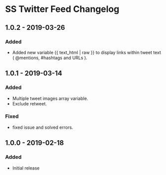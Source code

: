# SS Twitter Feed Changelog
## 1.0.2 - 2019-03-26

### Added

- Added new variable {{ text_html | raw }} to display links within tweet text ( @mentions, #hashtags and URLs ).


## 1.0.1 - 2019-03-14

### Added

- Multiple tweet images array variable.
- Exclude retweet.

### Fixed

- fixed issue and solved errors.


## 1.0.0 - 2019-02-18
### Added
- Initial release
